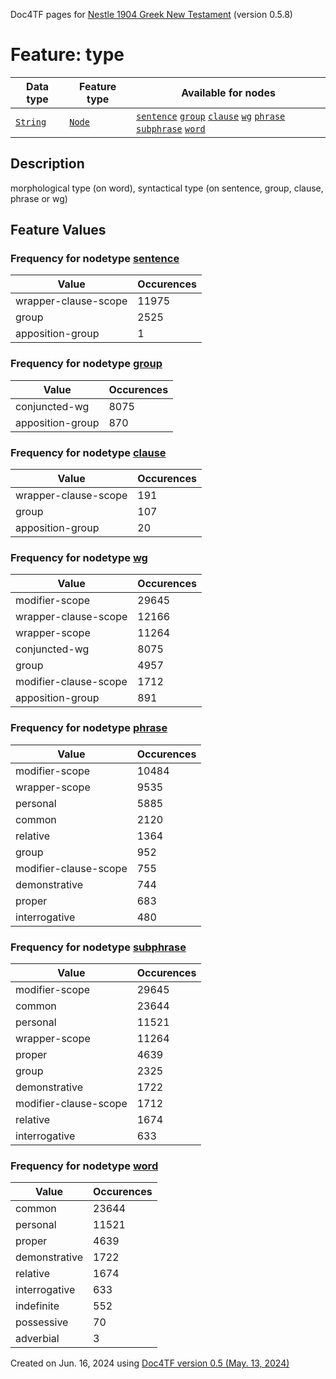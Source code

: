 Doc4TF pages for [Nestle 1904 Greek New Testament](https://github.com/saulocantanhede/tfgreek2/tree/main/tf) (version 0.5.8)
# Feature: type
Data type|Feature type|Available for nodes
---|---|---
[`String`](featuresbydatatype.md#string)|[`Node`](featuresbytype.md#node)| [`sentence`](featuresbynodetype.md#sentence)  [`group`](featuresbynodetype.md#group)  [`clause`](featuresbynodetype.md#clause)  [`wg`](featuresbynodetype.md#wg)  [`phrase`](featuresbynodetype.md#phrase)  [`subphrase`](featuresbynodetype.md#subphrase)  [`word`](featuresbynodetype.md#word) 
## Description
morphological type (on word), syntactical type (on sentence, group, clause, phrase or wg)
## Feature Values
### Frequency for nodetype [sentence](featuresbynodetype.md#sentence)
Value|Occurences
---|---
wrapper-clause-scope|11975
group|2525
apposition-group|1
### Frequency for nodetype [group](featuresbynodetype.md#group)
Value|Occurences
---|---
conjuncted-wg|8075
apposition-group|870
### Frequency for nodetype [clause](featuresbynodetype.md#clause)
Value|Occurences
---|---
wrapper-clause-scope|191
group|107
apposition-group|20
### Frequency for nodetype [wg](featuresbynodetype.md#wg)
Value|Occurences
---|---
modifier-scope|29645
wrapper-clause-scope|12166
wrapper-scope|11264
conjuncted-wg|8075
group|4957
modifier-clause-scope|1712
apposition-group|891
### Frequency for nodetype [phrase](featuresbynodetype.md#phrase)
Value|Occurences
---|---
modifier-scope|10484
wrapper-scope|9535
personal|5885
common|2120
relative|1364
group|952
modifier-clause-scope|755
demonstrative|744
proper|683
interrogative|480
### Frequency for nodetype [subphrase](featuresbynodetype.md#subphrase)
Value|Occurences
---|---
modifier-scope|29645
common|23644
personal|11521
wrapper-scope|11264
proper|4639
group|2325
demonstrative|1722
modifier-clause-scope|1712
relative|1674
interrogative|633
### Frequency for nodetype [word](featuresbynodetype.md#word)
Value|Occurences
---|---
common|23644
personal|11521
proper|4639
demonstrative|1722
relative|1674
interrogative|633
indefinite|552
possessive|70
adverbial|3
 

Created on Jun. 16, 2024 using [Doc4TF version 0.5 (May. 13, 2024)](https://github.com/tonyjurg/Doc4TF/blob/main/CreateFeatureDoc.ipynb) 
